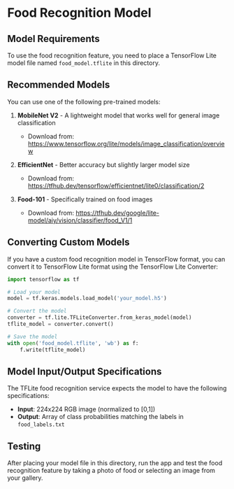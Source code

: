 # Food Recognition Model

## Model Requirements

To use the food recognition feature, you need to place a TensorFlow Lite model file named `food_model.tflite` in this directory.

## Recommended Models

You can use one of the following pre-trained models:

1. **MobileNet V2** - A lightweight model that works well for general image classification
   - Download from: https://www.tensorflow.org/lite/models/image_classification/overview

2. **EfficientNet** - Better accuracy but slightly larger model size
   - Download from: https://tfhub.dev/tensorflow/efficientnet/lite0/classification/2

3. **Food-101** - Specifically trained on food images
   - Download from: https://tfhub.dev/google/lite-model/aiy/vision/classifier/food_V1/1

## Converting Custom Models

If you have a custom food recognition model in TensorFlow format, you can convert it to TensorFlow Lite format using the TensorFlow Lite Converter:

```python
import tensorflow as tf

# Load your model
model = tf.keras.models.load_model('your_model.h5')

# Convert the model
converter = tf.lite.TFLiteConverter.from_keras_model(model)
tflite_model = converter.convert()

# Save the model
with open('food_model.tflite', 'wb') as f:
    f.write(tflite_model)
```

## Model Input/Output Specifications

The TFLite food recognition service expects the model to have the following specifications:

- **Input**: 224x224 RGB image (normalized to [0,1])
- **Output**: Array of class probabilities matching the labels in `food_labels.txt`

## Testing

After placing your model file in this directory, run the app and test the food recognition feature by taking a photo of food or selecting an image from your gallery. 